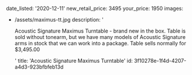 date_listed: '2020-12-11'
new_retail_price: 3495
your_price: 1950
images:
  - /assets/maximus-tt.jpg
description: '<p>Acoustic Signature Maximus Turntable - brand new in the box. Table is sold without tonearm, but we have many models of Acoustic Signature arms in stock that we can work into a package. Table sells normally for $3,495.00&nbsp;&nbsp;</p>'
title: 'Acoustic Signature Maximus Turntable'
id: 3f10278e-1f4d-4207-a4d3-923bfbfeb13d
